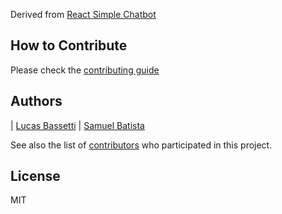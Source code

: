 Derived from [React Simple Chatbot](https://github.com/LucasBassetti/react-simple-chatbot)

## How to Contribute

Please check the [contributing guide](https://github.com/LucasBassetti/'react-simple-chatbot/blob/master/contributing.md)

## Authors

|  [Lucas Bassetti](https://github.com/LucasBassetti/)   | [Samuel Batista](https://github.com/gamedevsam/)

See also the list of [contributors](https://github.com/LucasBassetti/'react-simple-chatbot/contributors) who participated in this project.

## License

MIT
